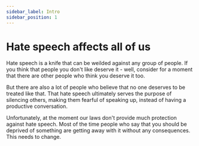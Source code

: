 ```yaml
---
sidebar_label: Intro
sidebar_position: 1
---
```

# Hate speech affects all of us

Hate speech is a knife that can be weilded against any group of people. If you think that people you don't like deserve it - well, consider for a moment that there are other people who think you deserve it too.

But there are also a lot of people who believe that no one deserves to be treated like that. That hate speech ultimately serves the purpose of silencing others, making them fearful of speaking up, instead of having a productive conversation.

Unfortunately, at the moment our laws don't provide much protection against hate speech. Most of the time people who say that you should be deprived of something are getting away with it without any consequences. This needs to change.
